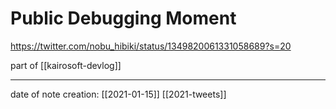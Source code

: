 # Public Debugging Moment
https://twitter.com/nobu_hibiki/status/1349820061331058689?s=20

part of [[kairosoft-devlog]]

___
date of note creation: [[2021-01-15]]
[[2021-tweets]]

